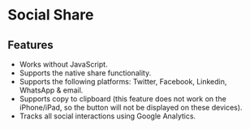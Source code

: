 # Social Share

## Features

- Works without JavaScript.
- Supports the native share functionality.
- Supports the following platforms: Twitter, Facebook, Linkedin, WhatsApp & email.
- Supports copy to clipboard (this feature does not work on the iPhone/iPad, so the button will not be displayed on these devices).
- Tracks all social interactions using Google Analytics.
